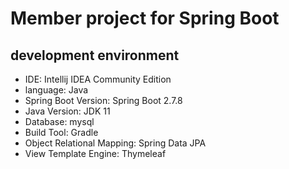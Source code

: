 # Member project for Spring Boot

## development environment
- IDE: Intellij IDEA Community Edition
- language: Java
- Spring Boot Version: Spring Boot 2.7.8
- Java Version: JDK 11
- Database: mysql
- Build Tool: Gradle
- Object Relational Mapping: Spring Data JPA
- View Template Engine: Thymeleaf